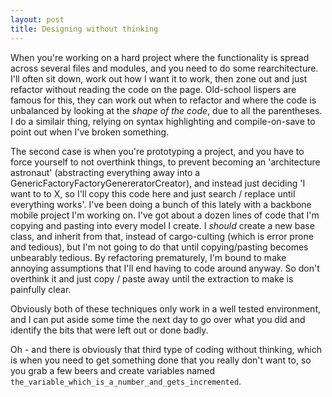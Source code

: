 ```yaml
---
layout: post
title: Designing without thinking
---
```


When you're working on a hard project where the functionality is spread across several files and modules, and you need to do some rearchitecture. I'll often sit down, work out how I want it to work, then zone out and just refactor without reading the code on the page. Old-school lispers are famous for this, they can work out when to refactor and where the code is unbalanced by looking at the *shape of the code*, due to all the parentheses. I do a similair thing, relying on syntax highlighting and compile-on-save to point out when I've broken something.

The second case is when you're prototyping a project, and you have to force yourself to not overthink things, to prevent becoming an 'architecture astronaut' (abstracting everything away into a GenericFactoryFactoryGenereratorCreator), and instead just deciding 'I want to to X, so I'll copy this code here and just search / replace until everything works'. I've been doing a bunch of this lately with a backbone mobile project I'm working on. I've got about a dozen lines of code that I'm copying and pasting into every model I create. I *should* create a new base class, and inherit from that, instead of cargo-culting (which is error prone and tedious), but I'm not going to do that until copying/pasting becomes unbearably tedious. By refactoring prematurely, I'm bound to make annoying assumptions that I'll end having to code around anyway. So don't overthink it and just copy / paste away until the extraction to make is painfully clear.

Obviously both of these techniques only work in a well tested environment, and I can put aside some time the next day to go over what you did and identify the bits that were left out or done badly.

Oh - and there is obviously that third type of coding without thinking, which is when you need to get something done that you really don't want to, so you grab a few beers and create variables named `the_variable_which_is_a_number_and_gets_incremented`.